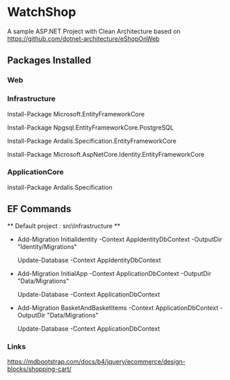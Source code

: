 # WatchShop
A sample ASP.NET Project with Clean Architecture based on
https://github.com/dotnet-architecture/eShopOnWeb

## Packages Installed
### Web

### Infrastructure
Install-Package Microsoft.EntityFrameworkCore

Install-Package Npgsql.EntityFrameworkCore.PostgreSQL

Install-Package Ardalis.Specification.EntityFrameworkCore

Install-Package Microsoft.AspNetCore.Identity.EntityFrameworkCore

### ApplicationCore
Install-Package Ardalis.Specification

## EF Commands
** Default project : src\Infrastructure **

* Add-Migration InitialIdentity -Context AppIdentityDbContext -OutputDir "Identity/Migrations"

  Update-Database -Context AppIdentityDbContext


* Add-Migration InitialApp -Context ApplicationDbContext -OutputDir "Data/Migrations"

  Update-Database -Context ApplicationDbContext


* Add-Migration BasketAndBasketItems -Context ApplicationDbContext -OutputDir "Data/Migrations"

  Update-Database -Context ApplicationDbContext

### Links
https://mdbootstrap.com/docs/b4/jquery/ecommerce/design-blocks/shopping-cart/